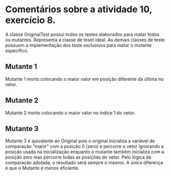 # Comentários sobre a atividade 10, exercício 8.

A classe OriginalTest possui todos os testes elaborados para matar todos os mutantes. Representa a classe de teset ideal. As demais classes de teste possuem a implementação dos teste exclusivos para matar o mutante específico.

## Mutante 1

Mutante 1 morto colocando o maior valor em posição diferente da última no vetor.

## Mutante 2

Mutante 2 morto colocando o maior valor no índice 1 do vetor.

## Mutante 3

Mutante 3 é quivalente ao Original pois o original inicializa a variável de comparação "maior" com a posição 0 (zero) e percorre o vetor ignorando a posição usada na inicialização enquanto o mutante também inicializa com a posição zero mas percorre todas as posições do vetor. Pelo lógica de comparação adotada, o resultado será sempre o mesmo. A única diferença é que o Mutante é menos eficiente.
